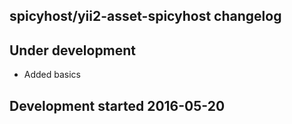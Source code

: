 spicyhost/yii2-asset-spicyhost changelog
----------------------------------------

## Under development

- Added basics

## Development started 2016-05-20

